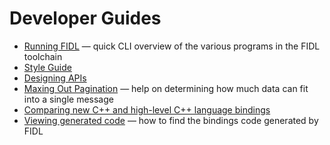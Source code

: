 #  Developer Guides

* [Running FIDL][cli] &mdash; quick CLI overview of the various programs in the
  FIDL toolchain
* [Style Guide][style]
* [Designing APIs][designing-apis]
* [Maxing Out Pagination][pagination] &mdash; help on determining how much data
   can fit into a single message
* [Comparing new C++ and high-level C++ language bindings][c-family]
* [Viewing generated code][generated-code] &mdash; how to find the bindings code
  generated by FIDL

<!-- xrefs -->
[cli]: /docs/development/languages/fidl/guides/cli.md
[style]: /docs/development/languages/fidl/guides/style.md
[designing-apis]: /docs/development/languages/fidl/guides/api-design.md
[pagination]: /docs/development/languages/fidl/guides/max-out-pagination.md
[c-family]: /docs/development/languages/fidl/guides/c-family-comparison.md
[generated-code]: /docs/development/languages/fidl/guides/generated-code.md
